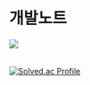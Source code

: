 # 개발노트 

######   <img src="https://img.shields.io/badge/React-61DAFB?style=flat&logo=React&logoColor=white"/>

[![Solved.ac Profile](http://mazassumnida.wtf/api/generate_badge?boj=lwh497)](https://solved.ac/lwh497)<br/>
